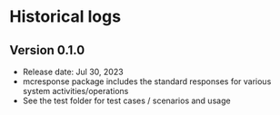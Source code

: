 # Historical logs

## Version 0.1.0

- Release date: Jul 30, 2023
- mcresponse package includes the standard responses for various system
  activities/operations
- See the test folder for test cases / scenarios and usage
